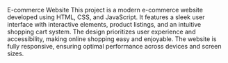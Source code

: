 E-commerce Website
This project is a modern e-commerce website developed using HTML, CSS, and JavaScript. It features a sleek user interface with interactive elements, product listings, and an intuitive shopping cart system. The design prioritizes user experience and accessibility, making online shopping easy and enjoyable. 
The website is fully responsive, ensuring optimal performance across devices and screen sizes.

